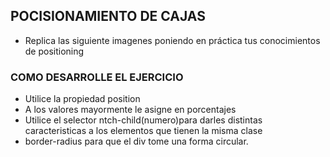 ## POCISIONAMIENTO DE CAJAS
- Replica las siguiente imagenes poniendo en práctica tus conocimientos de positioning

### COMO DESARROLLE EL EJERCICIO
- Utilice la propiedad position
- A los valores mayormente le asigne en porcentajes
- Utilice el selector ntch-child(numero)para darles distintas caracteristicas a los elementos que tienen la misma clase 
- border-radius para que el div tome una forma circular. 